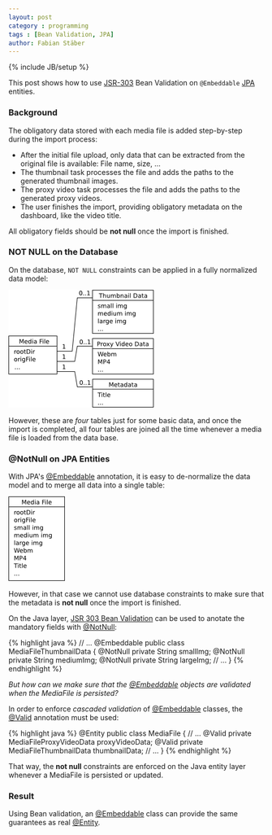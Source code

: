 ```yaml
---
layout: post
category : programming
tags : [Bean Validation, JPA]
author: Fabian Stäber
---
```

{% include JB/setup %}

This post shows how to use [JSR-303](http://jcp.org/en/jsr/detail?id=303)
Bean Validation on `@Embeddable` [JPA](http://jcp.org/en/jsr/detail?id=317)
entities.

### Background

The obligatory data stored with each media file is added
step-by-step during the import process:

* After the initial file upload, only data that can be extracted from
  the original file is available: File name, size, ...
* The thumbnail task processes the file and adds the paths to the generated
  thumbnail images.
* The proxy video task processes the file and adds the paths to the
  generated proxy videos.
* The user finishes the import, providing obligatory metadata on the
  dashboard, like the video title.

All obligatory fields should be **not null** once the import is finished.

### NOT NULL on the Database

On the database, `NOT NULL` constraints can be applied in a fully
normalized data model:

![/images/normalized-data-model.png](/images/normalized-data-model.png)

However, these are _four_ tables just for some basic data, and once
the import is completed, all four tables are joined all the time whenever a
media file is loaded from the data base.

### @NotNull on JPA Entities

With JPA's [@Embeddable](http://docs.oracle.com/javaee/6/api/javax/persistence/Embeddable.html)
annotation, it is easy to de-normalize the data model and to merge all data into
a single table:

![/images/denormalized-data-model.png](/images/denormalized-data-model.png)

However, in that case we cannot use database constraints to make sure
that the metadata is **not null** once the import is finished.

On the Java layer, [JSR 303 Bean Validation](http://jcp.org/en/jsr/detail?id=303)
can be used to anotate the mandatory fields with
[@NotNull](http://docs.oracle.com/javaee/6/api/javax/validation/constraints/NotNull.html):

{% highlight java %}
// ...
@Embeddable
public class MediaFileThumbnailData {
    @NotNull private String smallImg;
    @NotNull private String mediumImg;
    @NotNull private String largeImg;
    // ...
}
{% endhighlight %}

_But how can we make sure that the [@Embeddable](http://docs.oracle.com/javaee/6/api/javax/persistence/Embeddable.html)
objects are validated when the MediaFile is persisted?_

In order to enforce _cascaded validation_ of
[@Embeddable](http://docs.oracle.com/javaee/6/api/javax/persistence/Embeddable.html)
classes, the [@Valid](http://docs.oracle.com/javaee/6/api/javax/validation/Valid.html)
annotation must be used:

{% highlight java %}
@Entity
public class MediaFile {
    // ...
    @Valid private MediaFileProxyVideoData proxyVideoData;
    @Valid private MediaFileThumbnailData thumbnailData;
    // ...
}
{% endhighlight %}

That way, the **not null** constraints are enforced on the Java
entity layer whenever a MediaFile is persisted or updated.

### Result

Using Bean validation, an
[@Embeddable](http://docs.oracle.com/javaee/6/api/javax/persistence/Embeddable.html)
class can provide the same guarantees as real
[@Entity](http://docs.oracle.com/javaee/6/api/javax/persistence/Entity.html).
